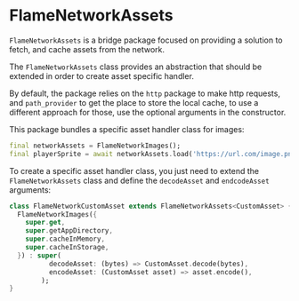 # FlameNetworkAssets

`FlameNetworkAssets` is a bridge package focused on providing a solution to fetch, and cache assets
from the network.

The `FlameNetworkAssets` class provides an abstraction that should be extended in order to create
asset specific handler.

By default, the package relies on the `http` package to make http requests, and `path_provider`
to get the place to store the local cache, to use a different approach for those, use the
optional arguments in the constructor.

This package bundles a specific asset handler class for images:

```dart
final networkAssets = FlameNetworkImages();
final playerSprite = await networkAssets.load('https://url.com/image.png');
```

To create a specific asset handler class, you just need to extend the `FlameNetworkAssets` class
and define the `decodeAsset` and `endcodeAsset` arguments:

```dart
class FlameNetworkCustomAsset extends FlameNetworkAssets<CustomAsset> {
  FlameNetworkImages({
    super.get,
    super.getAppDirectory,
    super.cacheInMemory,
    super.cacheInStorage,
  }) : super(
          decodeAsset: (bytes) => CustomAsset.decode(bytes),
          encodeAsset: (CustomAsset asset) => asset.encode(),
        );
}
```
